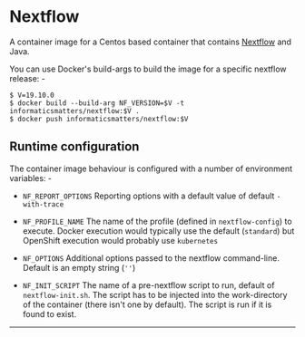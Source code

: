 # Nextflow
A container image for a Centos based container that contains [Nextflow]
and Java.

You can use Docker's build-args to build the image for a specific nextflow
release: -

    $ V=19.10.0
    $ docker build --build-arg NF_VERSION=$V -t informaticsmatters/nextflow:$V .
    $ docker push informaticsmatters/nextflow:$V
    
## Runtime configuration
The container image behaviour is configured with a number of
environment variables: -

-   `NF_REPORT_OPTIONS` Reporting options with a default value
                        of default `-with-trace`
                        
-   `NF_PROFILE_NAME`   The name of the profile (defined in `nextflow-config`)
                        to execute. Docker execution would typically use the
                        default (`standard`) but OpenShift execution
                        would probably use `kubernetes`
                        
-   `NF_OPTIONS`        Additional options passed to the nextflow command-line.
                        Default is an empty string (`''`)
                        
-   `NF_INIT_SCRIPT`    The name of a pre-nextflow script to run,
                        default of `nextflow-init.sh`. The script has to be
                        injected into the work-directory of the container
                        (there isn't one by default).
                        The script is run if it is found to exist.

---

[nextflow]: https://www.nextflow.io
